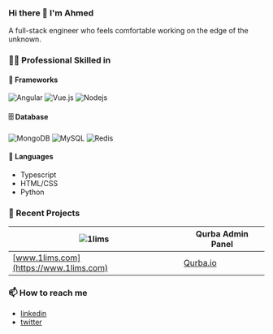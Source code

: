 ### Hi there 👋 I'm Ahmed

A full-stack engineer who feels comfortable working on the edge of the unknown.

### 🤹🏻 Professional Skilled in
#### 🧰 Frameworks
![Angular](https://img.shields.io/badge/-Angular-DD0031?style=flat-square&logo=angular)
![Vue.js](https://img.shields.io/badge/-Vuejs-black?style=flat-square&logo=vue.js)
![Nodejs](https://img.shields.io/badge/-Nodejs-black?style=flat-square&logo=Node.js)

#### 🗄️ Database
![MongoDB](https://img.shields.io/badge/-MongoDB-black?style=flat-square&logo=mongodb)
![MySQL](https://img.shields.io/badge/-MySQL-black?style=flat-square&logo=mysql)
![Redis](https://img.shields.io/badge/-Redis-black?style=flat-square&logo=Redis)

#### 📙 Languages
- Typescript
- HTML/CSS
- Python


### 🏁 Recent Projects
| ![1lims](https://www.1lims.com/wp-content/uploads/2018/05/Logo-black-1.png) | Qurba Admin Panel |
| ------------- | ------------- |
| [www.1lims.com](https://www.1lims.com) | [Qurba.io](https://Qurba.io) |

### 📫 How to reach me
- [linkedin](https://www.linkedin.com/in/weezyjr/)
- [twitter](https://twitter.com/ahmed_niggz)


<!--
**weezyjr/weezyjr** is a ✨ _special_ ✨ repository because its `README.md` (this file) appears on your GitHub profile.

Here are some ideas to get you started:

- 🔭 I’m currently working on ...
- 🌱 I’m currently learning ...
- 👯 I’m looking to collaborate on ...
- 🤔 I’m looking for help with ...
- 💬 Ask me about ...
- 📫 How to reach me: ...
- 😄 Pronouns: ...
- ⚡ Fun fact: ...
-->
